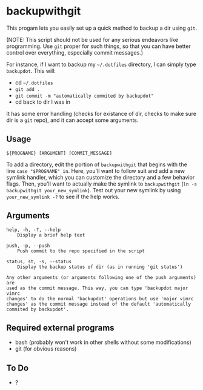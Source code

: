 backupwithgit
=============

This progam lets you easily set up a quick method to backup a dir using `git`.

(NOTE: This script should not be used for any serious endeavors like
programming. Use `git` proper for such things, so that you can have better
control over everything, especially commit messages.)

For instance, if I want to backup my `~/.dotfiles` directory, I can simply type
`backupdot`. This will:

 - cd `~/.dotfiles`
 - `git add .`
 - `git commit -m "automatically commited by backupdot"`
 - cd back to dir I was in

It has some error handling (checks for existance of dir, checks to make sure
dir is a `git` repo), and it can accept some arguments.

Usage
-----

`${PROGNAME} [ARGUMENT] [COMMIT_MESSAGE]`

To add a directory, edit the portion of `backupwithgit` that begins with the
line `case "$PROGNAME" in`. Here, you'll want to follow suit and add a new
symlink handler, which you can customize the directory and a few behavior
flags. Then, you'll want to actually make the symlink to `backupwithgit`
(`ln -s backupwithgit your_new_symlink`). Test out your new symlink by using
`your_new_symlink -?` to see if the help works.


Arguments
---------

    help, -h, -?, --help
        Display a brief help text

    push, -p, --push
        Push commit to the repo specified in the script

    status, st, -s, --status
        Display the backup status of dir (as in running 'git status')

    Any other arguments (or arguments following one of the push arguments) are
    used as the commit message. This way, you can type 'backupdot major vimrc
    changes' to do the normal 'backupdot' operations but use 'major vimrc
    changes' as the commit message instead of the default 'automatically
    commited by backupdot'.


Required external programs
--------------------------

  - bash (probably won't work in other shells without some modifications)
  - git (for obvious reasons)


To Do
-----

  - ?




